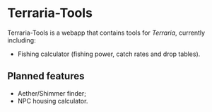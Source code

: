 # Terraria-Tools
Terraria-Tools is a webapp that contains tools for _Terraria_, currently including:
- Fishing calculator (fishing power, catch rates and drop tables).

## Planned features
- Aether/Shimmer finder;
- NPC housing calculator.
